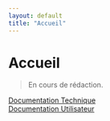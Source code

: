 ```yaml
---
layout: default
title: "Accueil"
---
```

# Accueil

> En cours de rédaction.

[Documentation Technique](doctech.md)  
[Documentation Utilisateur](docuser.md)